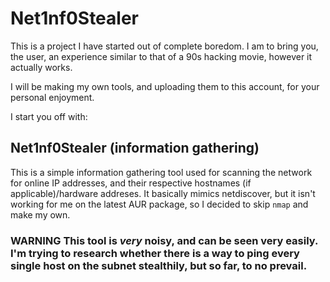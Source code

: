 # Net1nf0Stealer

This is a project I have started out of complete boredom. I am to bring you, the user, an experience similar to that of a 90s hacking movie, however it actually works.

I will be making my own tools, and uploading them to this account, for your personal enjoyment.

I start you off with:
## Net1nf0Stealer (information gathering)

This is a simple information gathering tool used for scanning the network for online IP addresses, and their respective hostnames (if applicable)/hardware addreses. It basically mimics netdiscover, but it isn't working for me on the latest AUR package, so I decided to skip `nmap` and make my own.

### <b>WARNING</b> This tool is <i>very</i> noisy, and can be seen very easily. I'm trying to research whether there is a way to ping every single host on the subnet stealthily, but so far, to no prevail.
